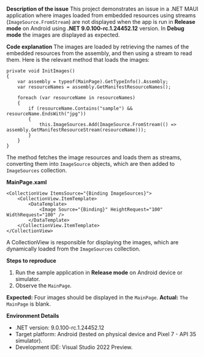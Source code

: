 **Description of the issue**
This project demonstrates an issue in a .NET MAUI application where images loaded from embedded resources using streams (`ImageSource.FromStream`) are not displayed when the app is run in **Release mode** on Android using **.NET 9.0.100-rc.1.24452.12** version. In **Debug mode** the images are displayed as expected.


**Code explanation**
The images are loaded by retrieving the names of the embedded resources from the assembly, and then using a stream to read them. Here is the relevant method that loads the images:

    private void InitImages()
    {
        var assembly = typeof(MainPage).GetTypeInfo().Assembly;
        var resourceNames = assembly.GetManifestResourceNames();

        foreach (var resourceName in resourceNames)
        {
            if (resourceName.Contains("sample") && resourceName.EndsWith("jpg"))
            {
                this.ImageSources.Add(ImageSource.FromStream(() => assembly.GetManifestResourceStream(resourceName)));
            }
        }
    }

The method fetches the image resources and loads them as streams, converting them into `ImageSource` objects, which are then added to `ImageSources` collection.

**MainPage.xaml**
<ContentPage xmlns="http://schemas.microsoft.com/dotnet/2021/maui"
             xmlns:x="http://schemas.microsoft.com/winfx/2009/xaml"
             x:Class="MauiApp5.MainPage">
    
    <CollectionView ItemsSource="{Binding ImageSources}">
        <CollectionView.ItemTemplate>
            <DataTemplate>
                <Image Source="{Binding}" HeightRequest="100" WidthRequest="100" />
            </DataTemplate>
        </CollectionView.ItemTemplate>
    </CollectionView>
    
</ContentPage>

A CollectionView is responsible for displaying the images, which are dynamically loaded from the `ImageSources` collection.


**Steps to reproduce** 
1.	Run the sample application in **Release mode** on Android device or simulator.
2.	Observe the `MainPage`.

**Expected:** Four images should be displayed in the `MainPage`.
**Actual:** `The MainPage` is blank.

**Environment Details**
- .NET version: 9.0.100-rc.1.24452.12
- Target platform: Android (tested on physical device and Pixel 7 - API 35 simulator).
- Development IDE: Visual Studio 2022 Preview.
